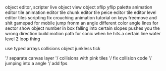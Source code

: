 object editor, scripter
live object view
object xflip yflip
palette animation editor
tile animation editor
tile chunk editor
tile peice editor
tile editor
level editor
tiles
scripting
fix crouching animation
tutorial on keys freemove and shit
gamepad for mobile
jump fronm an angle
different color angle lines for sector
    show object number in box
falling into certain slopes pushes you the wrong direction
build motion path for sonic when he hits a certain line
    water level 2 loop thing

use typed arrays
    collisions object
junkless tick


'/ separate canvas layer
'/ collisions with pink tiles
'/ fix collision code
'/ jumping into a angle
'/ add fps